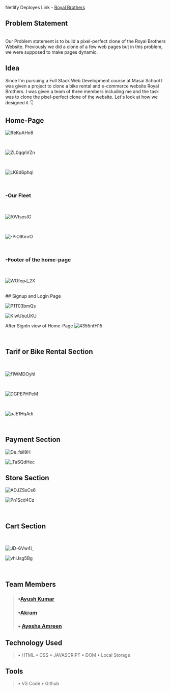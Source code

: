 Netlify Deployes Link - [Royal Brothers](https://elaborate-rabanadas-66d54a.netlify.app)

## Problem Statement
<br>
Our Problem statement is to build a pixel-perfect clone of the Royal Brothers Website. Previously we did a clone of a few web pages but in this problem, we were supposed to make pages dynamic.


## Idea

Since I'm pursuing a Full Stack Web Development course at Masai School I was given a project to clone a bike rental and e-commerce website Royal Brothers.  I was given a team of three members including me and the task was to clone the pixel-perfect clone of the website. Let's look at how we designed it 👇

## Home-Page
![ffeKuAHn8](https://user-images.githubusercontent.com/107247913/177038413-9ca36ba4-412a-4c35-9174-2bb2bdfea339.png)


<br>

![ZL0qqnVZn](https://user-images.githubusercontent.com/107247913/177038424-7b30cee5-ca1a-4303-9ac3-e1d4757e0faa.png)


<br>

![LK8d6phql](https://user-images.githubusercontent.com/107247913/177038435-f2cf4322-a2b9-403c-8e9f-b1d1795d8612.png)


<br>

### -Our Fleet

<br>

![f0VtsesIG](https://user-images.githubusercontent.com/107247913/177038458-839d2870-c875-4258-ae11-e2c27addcf35.png)


<br>

![-PiOlKmrO](https://user-images.githubusercontent.com/107247913/177038461-65d15c31-6159-4e1d-9435-ce3b42232c47.png)





<br>

### -Footer of the home-page
<br>

![WOfepJ_2X](https://user-images.githubusercontent.com/107247913/177038939-8b798914-947b-4ee6-b9ae-dd6578fa917e.png)


<br>
## Signup and Login Page
<br>

![P1T03bmQs](https://user-images.githubusercontent.com/107247913/177038477-ee457a8e-cdec-41aa-8816-e295d49fff8c.png)


![KiwUbuUKU](https://user-images.githubusercontent.com/107247913/177038892-183d2b87-f2b1-4db9-90ad-01f0a0d4a5d2.png)



After SignIn view of Home-Page
![4355nfH15](https://user-images.githubusercontent.com/107247913/177038887-66aedf31-db66-47f7-b524-a1a93afbc9aa.png)


<br>

## Tarif or Bike Rental Section
<br>

![f1WMDOyhl](https://user-images.githubusercontent.com/107247913/177038513-efc44d38-74a9-4a4e-a9c9-99f26c0dcd03.png)

<br>

![DGPEPHPeM](https://user-images.githubusercontent.com/107247913/177038521-9c736bb0-e25d-413c-86e0-cf367d02e670.png)

<br>

![pJE1HqAdi](https://user-images.githubusercontent.com/107247913/177038522-d0c2ce5b-277e-4a58-9651-85a18d9c00e5.png)

<br>

## Payment Section
![De_fsiI9H](https://user-images.githubusercontent.com/107247913/177038529-7c91c5a1-d766-4be7-972b-8e6b913b419e.png)

![_TaSQdHec](https://user-images.githubusercontent.com/107247913/177038847-d498c735-f46e-43da-ae1b-c7bf9427aa1c.png)



## Store Section
![ADJZSsCs6](https://user-images.githubusercontent.com/107247913/177038824-1dbfe4e2-4258-405b-8302-0eab21cd3887.png)



![Pn1Scd4Cz](https://user-images.githubusercontent.com/107247913/177038548-103928f3-1f4c-46cc-a5c4-201e72df9781.png)

<br>


## Cart Section
<br>

![JD-6Vw4l_](https://user-images.githubusercontent.com/107247913/177038754-b87a51d5-1016-4c3e-b348-ecc13344a4e2.png)

![vhiJsg5Bg](https://user-images.githubusercontent.com/107247913/177038788-ef3e4aa6-1b21-48dd-be83-173bfdbe666b.png)



<br>

## Team Members
> ### •[Ayush Kumar](https://github.com/ayush-kr05)
> ### •[Akram](https://github.com/akram3598786/)
> ### • [Ayesha Amreen](https://github.com/amreen77)


## Technology Used
> • HTML
> • CSS
> • JAVASCRIPT
> • DOM
> • Local Storage

## Tools
> • VS Code
> • Github
